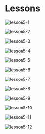 # Lessons
![lesson5-1]()

![lesson5-2]()

![lesson5-3]()

![lesson5-4]()

![lesson5-5]()

![lesson5-6]()

![lesson5-7]()

![lesson5-8]()

![lesson5-9]()

![lesson5-10]()

![lesson5-11]()

![lesson5-12]()


